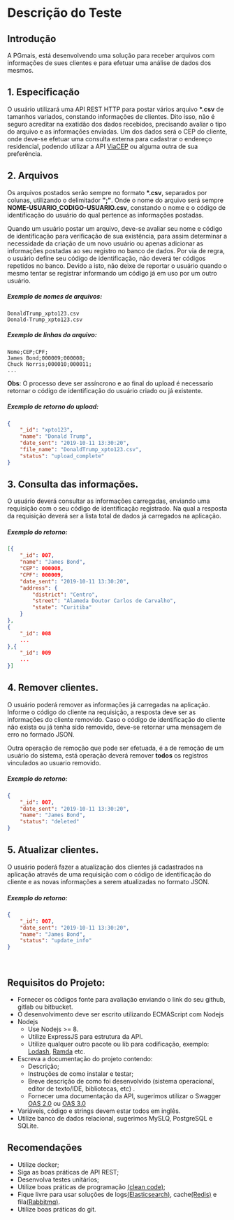 # Descrição do Teste

## Introdução

A PGmais, está desenvolvendo uma solução para receber arquivos com informações de sues clientes e para efetuar uma análise de dados dos mesmos.


## 1. Especificação

O usuário utilizará uma API REST HTTP para postar vários arquivo **\*.csv** de tamanhos variados, constando informações de clientes. Dito isso, não é seguro acreditar na exatidão dos dados recebidos, precisando avaliar o tipo do arquivo e as informações enviadas. Um dos dados será o CEP do cliente, onde deve-se efetuar uma consulta externa para cadastrar o endereço residencial, podendo utilizar a API [ViaCEP](https://viacep.com.br) ou alguma outra de sua preferência.


## 2. Arquivos

Os arquivos postados serão sempre no formato **\*.csv**, separados por colunas, utilizando o delimitador **";"**. Onde o nome do arquivo será sempre **NOME-USUARIO_CODIGO-USUARIO.csv**, constando o nome e o código de identificação do usuário do qual pertence as informações postadas.

Quando um usuário postar um arquivo, deve-se avaliar seu nome e código de identificação para verificação de sua existência, para assim determinar a necessidade da criação de um novo usuário ou apenas adicionar as informações postadas ao seu registro no banco de dados. Por via de regra, o usuário define seu código de identificação, não deverá ter códigos repetidos no banco. Devido a isto, não deixe de reportar o usuário quando o mesmo tentar se registrar informando um código já em uso por um outro usuário.

##### Exemplo de nomes de arquivos:

```
DonaldTrump_xpto123.csv
Donald-Trump_xpto123.csv
```

##### Exemplo de linhas do arquivo:
```csv
Nome;CEP;CPF;
James Bond;000009;000008;
Chuck Norris;000010;000011;
...
```

**Obs**: O processo deve ser assíncrono e ao final do upload é necessario retornar o código de identificação do usuário criado ou já existente.

##### Exemplo de retorno do upload:

```json
{
    "_id": "xpto123",
    "name": "Donald Trump",
    "date_sent": "2019-10-11 13:30:20",
    "file_name": "DonaldTrump_xpto123.csv",
    "status": "upload_complete"
}
```

## 3. Consulta das informações.

O usuário deverá consultar as informações carregadas, enviando uma requisição com o seu código de identificação registrado. Na qual a resposta da requisição deverá ser a lista total de dados já carregados na aplicação.


##### Exemplo do retorno:
```json
[{
    "_id": 007,
    "name": "James Bond",
    "CEP": 000008,
    "CPF": 000009,
    "date_sent": "2019-10-11 13:30:20",
    "address": {
        "district": "Centro",
        "street": "Alameda Doutor Carlos de Carvalho",
        "state": "Curitiba"
    }
},
{
    "_id": 008
    ...
},{
    "_id": 009
    ...
}]
```

## 4. Remover clientes.

O usuário poderá remover as informações já carregadas na aplicação. Informe o código do cliente na requisição, a resposta deve ser as informações do cliente removido. Caso o código de identificação do cliente não exista ou já tenha sido removido, deve-se retornar uma mensagem de erro no formado JSON.

Outra operação de remoção que pode ser efetuada, é a de remoção de um usuário do sistema, está operação deverá remover **todos** os registros vinculados ao usuario removido.

##### Exemplo do retorno:

```json
{
    "_id": 007,
    "date_sent": "2019-10-11 13:30:20",
    "name": "James Bond",
    "status": "deleted"
}
```

## 5. Atualizar clientes.

O usuário poderá fazer a atualização dos clientes já cadastrados na aplicação através de uma requisição com o código de identificação do cliente e as novas informações a serem atualizadas no formato JSON.

##### Exemplo do retorno:

```json
{
    "_id": 007,
    "date_sent": "2019-10-11 13:30:20",
    "name": "James Bond",
    "status": "update_info"
}
```

&nbsp;

## Requisitos do Projeto:

* Fornecer os códigos fonte para avaliação enviando o link do seu github, gitlab ou bitbucket.
* O desenvolvimento deve ser escrito utilizando ECMAScript com Nodejs
* Nodejs
    * Use Nodejs >= 8.
    * Utilize ExpressJS para estrutura da API.
    * Utilize qualquer outro pacote ou lib para codificação, exemplo: [Lodash](https://lodash.com/), [Ramda](https://ramdajs.com/) etc.
* Escreva a documentação do projeto contendo:
    * Descrição;
    * Instruções de como instalar e testar;
    * Breve descrição de como foi desenvolvido (sistema operacional, editor de texto/IDE, bibliotecas, etc) .
    * Fornecer uma documentação da API, sugerimos utilizar o Swagger [OAS 2.0](https://swagger.io/specification/v2/) ou [OAS 3.0](https://swagger.io/specification/)
* Variáveis, código e strings devem estar todos em inglês.
* Utilize banco de dados relacional, sugerimos MySLQ, PostgreSQL e SQLite.

## Recomendações

* Utilize docker;
* Siga as boas práticas de API REST;
* Desenvolva testes unitários;
* Utilize boas práticas de programação [(clean code)](https://de.wikipedia.org/wiki/Clean_Code);
* Fique livre para usar soluções de logs[(Elasticsearch)](https://www.elastic.co/pt/), cache[(Redis)](https://redis.io/) e fila[(Rabbitmq)](https://www.rabbitmq.com/).
* Utilize boas práticas do git.
